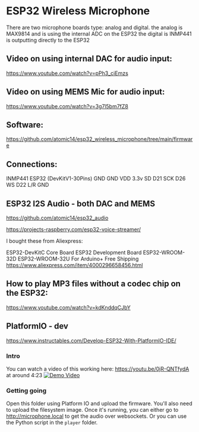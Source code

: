 
# ESP32 Wireless Microphone


There are two microphone boards type: analog and digital.
the analog is MAX9814 and is using the internal ADC on the ESP32
the digital is INMP441 is outputting directly to the ESP32

## Video on using internal DAC for audio input:
https://www.youtube.com/watch?v=pPh3_ciEmzs

## Video on using MEMS Mic for audio input:
https://www.youtube.com/watch?v=3g7l5bm7fZ8

## Software:
https://github.com/atomic14/esp32_wireless_microphone/tree/main/firmware

## Connections:
INMP441         ESP32 (DevKitV1-30Pins)
GND             GND
VDD             3.3v
SD              D21
SCK             D26
WS              D22
L/R             GND


## ESP32 I2S Audio - both DAC and MEMS
https://github.com/atomic14/esp32_audio

https://projects-raspberry.com/esp32-voice-streamer/


I bought these from Aliexpress:

ESP32-DevKitC Core Board ESP32 Development Board ESP32-WROOM-32D ESP32-WROOM-32U For Arduino+ Free Shipping
https://www.aliexpress.com/item/4000296658456.html


## How to play MP3 files without a codec chip on the ESP32:
https://www.youtube.com/watch?v=kdKnddqCJbY

## PlatformIO - dev
https://www.instructables.com/Develop-ESP32-With-PlatformIO-IDE/



### Intro
You can watch a video of this working here: https://youtu.be/0jR-QNTfydA at around 4:23
[![Demo Video](https://img.youtube.com/vi/0jR-QNTfydA/0.jpg)](https://www.youtube.com/watch?v=0jR-QNTfydA)

### Getting going

Open this folder using Platform IO and upload the firmware. You'll also need to upload the filesystem image.
Once it's running, you can either go to http://microphone.local to get the audio over websockets. Or you can use the Python script in the `player` folder.

